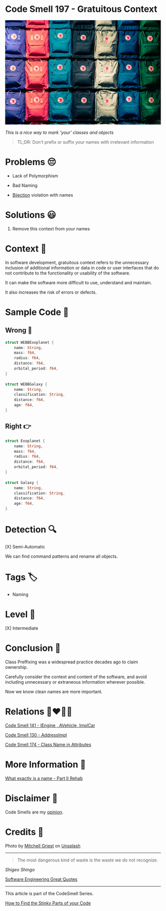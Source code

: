 # Code Smell 197 - Gratuitous Context
            
![Code Smell 197 - Gratuitous Context](Code%20Smell%20197%20-%20Gratuitous%20Context.jpg)

*This is a nice way to mark 'your' classes and objects*

> TL;DR: Don't prefix or suffix your names with irrelevant information

# Problems 😔 

- Lack of Polymorphism

- Bad Naming

- [Bijection](https://github.com/mcsee/Software-Design-Articles/tree/main/Articles/Theory/The%20One%20and%20Only%20Software%20Design%20Principle/readme.md) violation with names

# Solutions 😃

1. Remove this context from your names

# Context 💬

In software development, gratuitous context refers to the unnecessary inclusion of additional information or data in code or user interfaces that do not contribute to the functionality or usability of the software.

It can make the software more difficult to use, understand and maintain.

It also increases the risk of errors or defects. 

# Sample Code 📖

## Wrong 🚫

<!-- [Gist Url](https://gist.github.com/mcsee/0e69debe5bcce802a00b09be29a1a668) -->

```rust
struct WEBBExoplanet {
    name: String,
    mass: f64, 
    radius: f64, 
    distance: f64, 
    orbital_period: f64, 
}

struct WEBBGalaxy {
    name: String,
    classification: String,
    distance: f64, 
    age: f64,
}
```

## Right 👉

<!-- [Gist Url](https://gist.github.com/mcsee/111aa1f4c0d67b3230f6166aadecd9d6) -->

```rust
struct Exoplanet {
    name: String,
    mass: f64, 
    radius: f64, 
    distance: f64, 
    orbital_period: f64, 
}

struct Galaxy {
    name: String,
    classification: String,
    distance: f64, 
    age: f64,
}
```

# Detection 🔍

[X] Semi-Automatic 

We can find command patterns and rename all objects.

# Tags 🏷️

- Naming

# Level 🔋

[X] Intermediate

# Conclusion 🏁

Class Preffixing was a widespread practice decades ago to claim ownership. 

Carefully consider the context and content of the software, and avoid including unnecessary or extraneous information wherever possible.

Now we know clean names are more important.

# Relations 👩‍❤️‍💋‍👨

[Code Smell 141 - IEngine , AVehicle, ImplCar](https://github.com/mcsee/Software-Design-Articles/tree/main/Articles/Code%20Smells/Code%20Smell%20141%20-%20IEngine%20,%20AVehicle,%20ImplCar/readme.md)

[Code Smell 130 - AddressImpl](https://github.com/mcsee/Software-Design-Articles/tree/main/Articles/Code%20Smells/Code%20Smell%20130%20-%20AddressImpl/readme.md)

[Code Smell 174 - Class Name in Attributes](https://github.com/mcsee/Software-Design-Articles/tree/main/Articles/Code%20Smells/Code%20Smell%20174%20-%20Class%20Name%20in%20Attributes/readme.md)

# More Information 📕

[What exactly is a name - Part II Rehab](https://github.com/mcsee/Software-Design-Articles/tree/main/Articles/Theory/What%20exactly%20is%20a%20name%20-%20Part%20II%20Rehab/readme.md)

# Disclaimer 📘

Code Smells are my [opinion](https://github.com/mcsee/Software-Design-Articles/tree/main/Articles/Blogging/I%20Wrote%20More%20than%2090%20Articles%20on%202021%20Here%20is%20What%20I%20Learned/readme.md).

# Credits 🙏

Photo by [Mitchell Griest](https://unsplash.com/es/@griestprojects) on [Unsplash](https://unsplash.com/photos/psDzkLlifxQ)
    
* * *

> The most dangerous kind of waste is the waste we do not recognize.

_Shigeo Shingo_
 
[Software Engineering Great Quotes](https://github.com/mcsee/Software-Design-Articles/tree/main/Articles/Quotes/Software%20Engineering%20Great%20Quotes/readme.md)

* * *

This article is part of the CodeSmell Series.

[How to Find the Stinky Parts of your Code](https://github.com/mcsee/Software-Design-Articles/tree/main/Articles/Code%20Smells/How%20to%20Find%20the%20Stinky%20parts%20of%20your%20Code/readme.md)